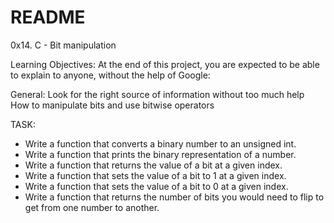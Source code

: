 # README

0x14. C - Bit manipulation

Learning Objectives:
At the end of this project, you are expected to be able to explain to anyone, without the help of Google:

General:
Look for the right source of information without too much help
How to manipulate bits and use bitwise operators

TASK:
- Write a function that converts a binary number to an unsigned int.
- Write a function that prints the binary representation of a number.
- Write a function that returns the value of a bit at a given index.
- Write a function that sets the value of a bit to 1 at a given index.
- Write a function that sets the value of a bit to 0 at a given index.
- Write a function that returns the number of bits you would need to flip to get from one number to another.

